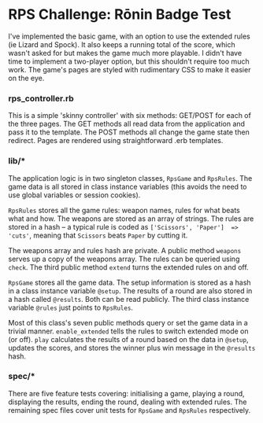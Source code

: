 # RPS Challenge: Rōnin Badge Test

I've implemented the basic game, with an option to use the extended rules
(ie Lizard and Spock). It also keeps a running total of the score, which
wasn't asked for but makes the game much more playable. I didn't have time
to implement a two-player option, but this shouldn't require too much work.
The game's pages are styled with rudimentary CSS to make it easier on the eye.

### rps_controller.rb

This is a simple 'skinny controller' with six methods: GET/POST for each of
the three pages. The GET methods all read data from the application and pass 
it to the template. The POST methods all change the game state then redirect.
Pages are rendered using straightforward .erb templates.

### lib/*

The application logic is in two singleton classes, `RpsGame` and `RpsRules`.
The game data is all stored in class instance variables (this avoids the need
to use global variables or session cookies).

`RpsRules` stores all the game rules: weapon names, rules for what beats what
and how. The weapons are stored as an array of strings. The rules are stored in
a hash – a typical rule is coded as `['Scissors', 'Paper']  => 'cuts'`,
meaning that `Scissors` beats `Paper` by cutting it.

The weapons array and rules hash are private. A public method `weapons` serves
up a copy of the weapons array. The rules can be queried using `check`. The
third public method `extend` turns the extended rules on and off.

`RpsGame` stores all the game data. The setup information is stored as a hash
in a class instance variable `@setup`. The results of a round are also stored
in a hash called `@results`. Both can be read publicly. The third class
instance variable `@rules` just points to `RpsRules`.

Most of this class's seven public methods query or set the game data in a
trivial manner. `enable_extended` tells the rules to switch extended mode on
(or off). `play` calculates the results of a round based on the data in `@setup`,
updates the scores, and stores the winner plus win message in the `@results` hash.

### spec/*

There are five feature tests covering: initialising a game, playing a round,
displaying the results, ending the round, dealing with extended rules. The
remaining spec files cover unit tests for `RpsGame` and `RpsRules` respectively.
